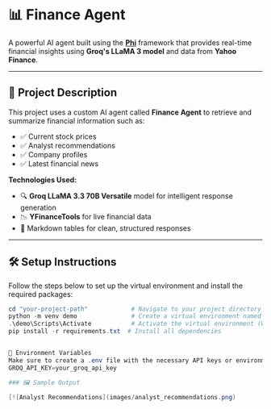 # 📊 Finance Agent

A powerful AI agent built using the **[Phi](https://phi.works/)** framework that provides real-time financial insights using **Groq's LLaMA 3 model** and data from **Yahoo Finance**.

---

## 📌 Project Description

This project uses a custom AI agent called **Finance Agent** to retrieve and summarize financial information such as:

- ✅ Current stock prices  
- ✅ Analyst recommendations  
- ✅ Company profiles  
- ✅ Latest financial news  

**Technologies Used:**
- 🔍 **Groq LLaMA 3.3 70B Versatile** model for intelligent response generation  
- 📉 **YFinanceTools** for live financial data  
- 🧾 Markdown tables for clean, structured responses  

---

## 🛠️ Setup Instructions

Follow the steps below to set up the virtual environment and install the required packages:

```powershell
cd "your-project-path"            # Navigate to your project directory
python -m venv demo               # Create a virtual environment named 'demo'
.\demo\Scripts\Activate           # Activate the virtual environment (Windows)
pip install -r requirements.txt  # Install all dependencies


🔐 Environment Variables
Make sure to create a .env file with the necessary API keys or environment variables if required by phi or Groq.
GROQ_API_KEY=your_groq_api_key

### 🖼️ Sample Output

[![Analyst Recommendations](images/analyst_recommendations.png)

